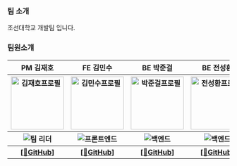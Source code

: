 

<div>
    <h3>팀 소개</h3>
    <p>조선대학교 개발팀 입니다.</p>
    <h3>팀원소걔</h3>
    <table>
        <tr>
            <th>PM 김재호</th>
            <th>FE 김민수</th>
            <th>BE 박준걸</th>
            <th>BE 전성환</th>
            <th>AI 안재빈</th>
        </th>
        <tr>
            <th><img width="120" height="120" alt="김재호프로필" src="https://avatars.githubusercontent.com/u/153428925?v=4"></th>
            <th><img width="120" height="120" alt="김민수프로필" src="https://avatars.githubusercontent.com/u/129649787?v=4"></th>
            <th><img width="120" height="120" alt="박준걸프로필" src="https://avatars.githubusercontent.com/u/116718062?v=4"></th>
            <th><img width="120" height="120" alt="전성환프로필" src="https://avatars.githubusercontent.com/u/79620128?v=4"></th>
            <th><img width="120" height="120" alt="안재빈프로필" src="https://avatars.githubusercontent.com/u/144379971?v=4"></th>
        </th>
        <tr>
            <th><img alt="팀 리더" src="https://img.shields.io/badge/Team%20Leader-red"></th>
            <th><img alt="프론트엔드" src="https://img.shields.io/badge/FrontEnd-yellow"></th>
            <th><img alt="백엔드" src="https://img.shields.io/badge/BackEnd-brightgreen"></th>
            <th><img alt="백엔드" src="https://img.shields.io/badge/BackEnd-brightgreen"></th>
            <th ><img alt="AI" src="https://img.shields.io/badge/AI-blue"></th>
        </th>
        <tr>
            <th><a href="https://github.com/scorve12">[🔗GitHub]</a></th>
            <th><a href="https://github.com/computerkingminsu">[🔗GitHub]</a></th>
            <th><a href="https://github.com/jxxn92">[🔗GitHub]</a></th>
            <th><a href="https://github.com/areono">[🔗GitHub]</a></th>
            <th><a href="https://github.com/AshesBean">[🔗GitHub]</a></th>
        </tr>
    </table>
</div>

<style>
    th {
        text-align:center
    }
</style>